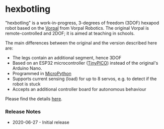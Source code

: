 # hexbotling

"hexbotling" is a work-in-progress, 3-degrees of freedom (3DOF) hexapod robot based on the [Vorpal](https://vorpalrobotics.com/wiki/index.php/Vorpal_The_Hexapod) from Vorpal Robotics. The original Vorpal is remote-controlled and 2DOF; it is aimed at teaching in schools. 

The main differences between the original and the version described here are:
* The legs contain an additional segment, hence 3DOF
* Based on an ESP32 microcontroller ([TinyPICO](https://www.tinypico.com/)) instead of the original's Arduino Nano. 
* Programmed in [MicroPython](http://micropython.org/)
* Supports current sensing (load) for up to 8 servos, e.g. to detect if the robot is stuck
* Accepts an additional controller board for autonomous behaviour
    
Please find the details [here](https://th….gitbook.io/hexbotling).

### Release Notes

* 2020-06-27 - Initial release
